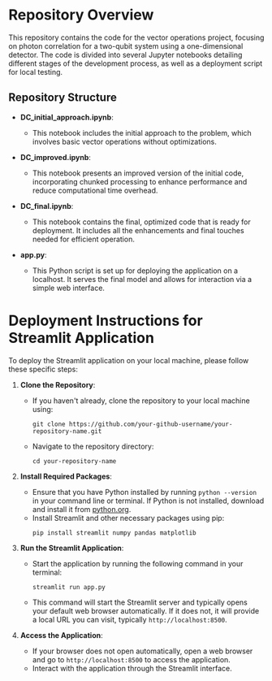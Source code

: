 # Repository Overview

This repository contains the code for the vector operations project, focusing on photon correlation for a two-qubit system using a one-dimensional detector. The code is divided into several Jupyter notebooks detailing different stages of the development process, as well as a deployment script for local testing.

## Repository Structure

- **DC_initial_approach.ipynb**: 
  - This notebook includes the initial approach to the problem, which involves basic vector operations without optimizations.

- **DC_improved.ipynb**: 
  - This notebook presents an improved version of the initial code, incorporating chunked processing to enhance performance and reduce computational time overhead.

- **DC_final.ipynb**: 
  - This notebook contains the final, optimized code that is ready for deployment. It includes all the enhancements and final touches needed for efficient operation.

- **app.py**: 
  - This Python script is set up for deploying the application on a localhost. It serves the final model and allows for interaction via a simple web interface.

# Deployment Instructions for Streamlit Application

To deploy the Streamlit application on your local machine, please follow these specific steps:

1. **Clone the Repository**:
   - If you haven't already, clone the repository to your local machine using:
     ```
     git clone https://github.com/your-github-username/your-repository-name.git
     ```
   - Navigate to the repository directory:
     ```
     cd your-repository-name
     ```

2. **Install Required Packages**:
   - Ensure that you have Python installed by running `python --version` in your command line or terminal. If Python is not installed, download and install it from [python.org](https://www.python.org/downloads/).
   - Install Streamlit and other necessary packages using pip:
     ```
     pip install streamlit numpy pandas matplotlib
     ```

3. **Run the Streamlit Application**:
   - Start the application by running the following command in your terminal:
     ```
     streamlit run app.py
     ```
   - This command will start the Streamlit server and typically opens your default web browser automatically. If it does not, it will provide a local URL you can visit, typically `http://localhost:8500`.

4. **Access the Application**:
   - If your browser does not open automatically, open a web browser and go to `http://localhost:8500` to access the application.
   - Interact with the application through the Streamlit interface.



